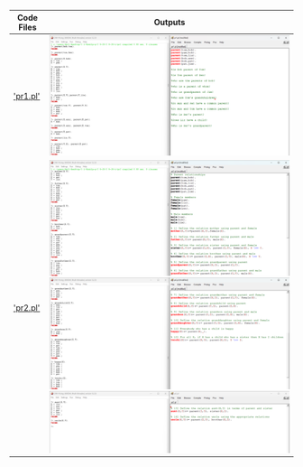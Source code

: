 
| Code Files | Outputs |
|------------|---------|
|['pr1.pl'](./Codes/pr1.pl)|![1.png](./Outputs/1.png)|
|['pr2.pl'](./Codes/pr2.pl)|![2-1.png](./Outputs/2-1.png)![2-2.png](./Outputs/2-2.png)![2-3.png](./Outputs/2-3.png)|


